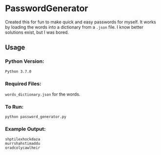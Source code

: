 # PasswordGenerator

Created this for fun to make quick and easy passwords for myself. It works by loading the words into a dictionary
from a `.json` file. I know better solutions exist, but I was bored.

## Usage

### Python Version:

`Python 3.7.0`

### Required Files:

`words_dictionary.json` for the words.

### To Run:

```
python password_generator.py
```

### Example Output:

`shptilexhockdaza`  
`murrshahstimaddu`  
`oradcolycawlheir`
